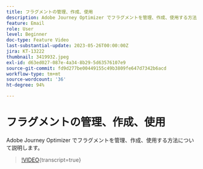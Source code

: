 ```yaml
---
title: フラグメントの管理、作成、使用
description: Adobe Journey Optimizer でフラグメントを管理、作成、使用する方法について説明します。
feature: Email
role: User
level: Beginner
doc-type: Feature Video
last-substantial-update: 2023-05-26T00:00:00Z
jira: KT-13222
thumbnail: 3419932.jpeg
exl-id: d63ed027-087e-4a34-8b29-5d63576107e9
source-git-commit: fd9d277be00449155c49b3809fe647d7342b6acd
workflow-type: tm+mt
source-wordcount: '36'
ht-degree: 94%

---
```


# フラグメントの管理、作成、使用

Adobe Journey Optimizer でフラグメントを管理、作成、使用する方法について説明します。

>[!VIDEO](https://video.tv.adobe.com/v/3419932/?learn=on){transcript=true}
